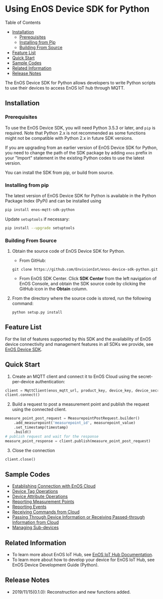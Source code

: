 # Using EnOS Device SDK for Python
Table of Contents

* [Installation](#install)
    * [Prerequisites](#pre)
    * [Installing from Pip](#pip)
    * [Building From Source](#obtaining)
* [Feature List](#feature)
* [Quick Start](#start)
* [Sample Codes](#sample)
* [Related Information](#information)
* [Release Notes](#releasenotes)



The EnOS Device SDK for Python allows developers to write Python scripts to use their devices to access EnOS IoT hub through MQTT.

<a name="install"></a>

## Installation

<a name="pre"></a>

### Prerequisites

To use the EnOS Device SDK, you will need  Python 3.5.3 or later, and `pip` is required. Note that Python 2.x is not recommended as some functions might not be compatible with Python 2.x in future SDK versions.

If you are upgrading from an earlier version of EnOS Device SDK for Python, you need to change the path of the SDK package by adding `enos` prefix in your "Import" statement  in the existing Python codes to use the latest version.

You can install the SDK from pip, or build from source.

<a name="pip"></a>

### Installing from pip

The latest version of EnOS Device SDK for Python is available in the Python Package Index (PyPi) and can be installed using

```bash 
pip install enos-mqtt-sdk-python
```
Update `setuptools` if necessary:

```bash
pip install --upgrade setuptools
```

<a name="obtain"></a>

### Building From Source

1. Obtain the source code of EnOS Device SDK for Python.
   - From GitHub:
    ```
    git clone https://github.com/EnvisionIot/enos-device-sdk-python.git
    ```
   - From EnOS SDK Center. Click **SDK Center** from the left navigation of EnOS Console, and obtain the SDK source code by clicking the GitHub icon in the **Obtain** column.


2. From the directory where the source code is stored, run the following command:

   ```
   python setup.py install
   ```
   


<a name="feature"></a>

## Feature List

For the list of features supported by this SDK and the availability of EnOS device connectivity and management features in all SDKs we provide, see [EnOS Device SDK](https://github.com/EnvisionIot/enos-iot-device-sdk).


<a name="start"></a>

## Quick Start

1. Create an MQTT client and connect it to EnOS Cloud using the secret-per-device authentication:

```python
client = MqttClient(enos_mqtt_url, product_key, device_key, device_secret)
client.connect()
```
2. Build a request to post a measurement point and publish the request using the connected client.

```py
measure_point_post_request = MeasurepointPostRequest.builder() 
    .add_measurepoint('measurepoint_id', measurepoint_value) 
    .set_timestamp(timestamp) 
    .build()
# publish request and wait for the response
measure_point_response = client.publish(measure_point_post_request)
```
3. Close the connection

```python
client.close()
```

<a name="sample"></a>

## Sample Codes
* [Establishing Connection with EnOS Cloud](/enos/sample/ConnectionSample.py)
* [Device Tag Operations](/enos/sample/TagSample.py)
* [Device Attribute Operations](/enos/sample/AttributeSample.py)
* [Reporting Measurement Points](/enos/sample/MeasurepointPostSample.py)
* [Reporting Events](/enos/sample/EventSample.py)
* [Receiving Commands from Cloud](/enos/sample/CommandSample.py)
* [Passing Through Device Information or Receiving Passed-through Information from Cloud](/enos/sample/ModelUpRawSample.py)
* [Managing Sub-devices](/enos/sample/SubDeviceSample.py)

<a name="information"></a>

## Related Information
* To learn more about EnOS IoT Hub, see [EnOS IoT Hub Documentation](https://support.envisioniot.com/docs/device-connection/en/latest/device_management_overview.html).
* To learn more about how to develop your device for EnOS IoT Hub, see EnOS Device Development Guide (Python).

<a name="releasenotes"></a>

## Release Notes
- 2019/11/15(0.1.0): Reconstruction and new functions added.
